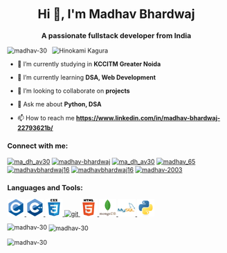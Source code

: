 
<h1 align="center">Hi 👋, I'm Madhav Bhardwaj</h1>
<h3 align="center">A passionate fullstack developer from India</h3>

<img align="right" alt="Hinokami Kagura" width="400" src="https://i.pinimg.com/originals/57/39/f2/5739f2519fb033c5437ca8068e5847ad.gif">

<p align="left"> <img src="https://komarev.com/ghpvc/?username=madhav-30&label=Profile%20views&color=0e75b6&style=flat" alt="madhav-30" /> </p>

- 🔭 I’m currently studying in **KCCITM Greater Noida**

- 🌱 I’m currently learning **DSA, Web Development**

- 👯 I’m looking to collaborate on **projects**

- 💬 Ask me about **Python, DSA**

- 📫 How to reach me **https://www.linkedin.com/in/madhav-bhardwaj-22793621b/**

<h3 align="left">Connect with me:</h3>
<p align="left">
<a href="https://twitter.com/ma_dh_av30" target="blank"><img align="center" src="https://raw.githubusercontent.com/rahuldkjain/github-profile-readme-generator/master/src/images/icons/Social/twitter.svg" alt="ma_dh_av30" height="30" width="40" /></a>
<a href="https://www.linkedin.com/in/madhav-bhardwaj-22793621b/" target="blank"><img align="center" src="https://raw.githubusercontent.com/rahuldkjain/github-profile-readme-generator/master/src/images/icons/Social/linked-in-alt.svg" alt="madhav-bhardwaj" height="30" width="40" /></a>
<a href="https://instagram.com/ma_dh_av30" target="blank"><img align="center" src="https://raw.githubusercontent.com/rahuldkjain/github-profile-readme-generator/master/src/images/icons/Social/instagram.svg" alt="ma_dh_av30" height="30" width="40" /></a>
<a href="https://www.codechef.com/users/madhav_65" target="blank"><img align="center" src="https://cdn.jsdelivr.net/npm/simple-icons@3.1.0/icons/codechef.svg" alt="madhav_65" height="30" width="40" /></a>
<a href="https://www.hackerrank.com/madhavbhardwaj16" target="blank"><img align="center" src="https://raw.githubusercontent.com/rahuldkjain/github-profile-readme-generator/master/src/images/icons/Social/hackerrank.svg" alt="madhavbhardwaj16" height="30" width="40" /></a>
<a href="https://codeforces.com/profile/madhavbhardwaj16" target="blank"><img align="center" src="https://raw.githubusercontent.com/rahuldkjain/github-profile-readme-generator/master/src/images/icons/Social/codeforces.svg" alt="madhavbhardwaj16" height="30" width="40" /></a>
<a href="https://www.leetcode.com/madhav-2003" target="blank"><img align="center" src="https://raw.githubusercontent.com/rahuldkjain/github-profile-readme-generator/master/src/images/icons/Social/leet-code.svg" alt="madhav-2003" height="30" width="40" /></a>
</p>

<h3 align="left">Languages and Tools:</h3>
<p align="left"> <a href="https://www.cprogramming.com/" target="_blank" rel="noreferrer"> <img src="https://raw.githubusercontent.com/devicons/devicon/master/icons/c/c-original.svg" alt="c" width="40" height="40"/> </a> <a href="https://www.w3schools.com/cpp/" target="_blank" rel="noreferrer"> <img src="https://raw.githubusercontent.com/devicons/devicon/master/icons/cplusplus/cplusplus-original.svg" alt="cplusplus" width="40" height="40"/> </a> <a href="https://www.w3schools.com/css/" target="_blank" rel="noreferrer"> <img src="https://raw.githubusercontent.com/devicons/devicon/master/icons/css3/css3-original-wordmark.svg" alt="css3" width="40" height="40"/> </a> <a href="https://git-scm.com/" target="_blank" rel="noreferrer"> <img src="https://www.vectorlogo.zone/logos/git-scm/git-scm-icon.svg" alt="git" width="40" height="40"/> </a> <a href="https://www.w3.org/html/" target="_blank" rel="noreferrer"> <img src="https://raw.githubusercontent.com/devicons/devicon/master/icons/html5/html5-original-wordmark.svg" alt="html5" width="40" height="40"/> </a> <a href="https://www.mongodb.com/" target="_blank" rel="noreferrer"> <img src="https://raw.githubusercontent.com/devicons/devicon/master/icons/mongodb/mongodb-original-wordmark.svg" alt="mongodb" width="40" height="40"/> </a> <a href="https://www.mysql.com/" target="_blank" rel="noreferrer"> <img src="https://raw.githubusercontent.com/devicons/devicon/master/icons/mysql/mysql-original-wordmark.svg" alt="mysql" width="40" height="40"/> </a> <a href="https://www.python.org" target="_blank" rel="noreferrer"> <img src="https://raw.githubusercontent.com/devicons/devicon/master/icons/python/python-original.svg" alt="python" width="40" height="40"/> </a> </p>

<p><img align="left" src="https://github-readme-stats.vercel.app/api/top-langs?username=madhav-30&show_icons=true&locale=en&layout=compact" alt="madhav-30" /></p>

<p>&nbsp;<img align="center" src="https://github-readme-stats.vercel.app/api?username=madhav-30&show_icons=true&locale=en" alt="madhav-30" /></p>

<p><img align="center" src="https://github-readme-streak-stats.herokuapp.com/?user=madhav-30&" alt="madhav-30" /></p>
